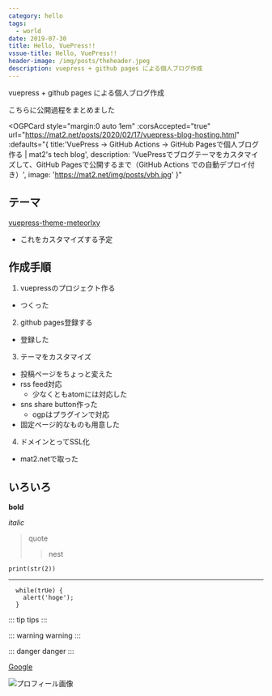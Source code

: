 ```yaml
---
category: hello
tags:
  - world
date: 2019-07-30
title: Hello, VuePress!!
vssue-title: Hello, VuePress!!
header-image: /img/posts/theheader.jpeg
description: vuepress + github pages による個人ブログ作成
---
```


vuepress + github pages による個人ブログ作成

<!-- more -->

こちらに公開過程をまとめました

<OGPCard
  style="margin:0 auto 1em"
  :corsAccepted="true"
  url="https://mat2.net/posts/2020/02/17/vuepress-blog-hosting.html"
  :defaults="{
    title:'VuePress → GitHub Actions → GitHub Pagesで個人ブログ作る | mat2\'s tech blog',
    description: 'VuePressでブログテーマをカスタマイズして、GitHub Pagesで公開するまで（GitHub Actions での自動デプロイ付き）',
    image: 'https://mat2.net/img/posts/vbh.jpg'
  }"
></OGPCard>

## テーマ

[vuepress-theme-meteorlxy](https://vuepress-theme-meteorlxy.meteorlxy.cn/)
- これをカスタマイズする予定

## 作成手順

1. vuepressのプロジェクト作る
  - つくった
2. github pages登録する
  - 登録した
3. テーマをカスタマイズ
  - 投稿ページをちょっと変えた
  - rss feed対応
    - 少なくともatomには対応した
  - sns share button作った
    - ogpはプラグインで対応
  - 固定ページ的なものも用意した
4. ドメインとってSSL化
  - mat2.netで取った

## いろいろ

**bold**

*italic*

> quote
>> nest

`print(str(2))`

***

``` js{2}
  while(trUe) {
    alert('hoge');
  }
```

::: tip
tips
:::

::: warning
warning
:::

::: danger
danger
:::

[Google](https://www.google.co.jp/)

![プロフィール画像](https://pbs.twimg.com/profile_images/1092782177471741952/OnHQf9H2_400x400.jpg)
